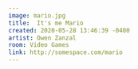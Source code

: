 ```yaml
---
image: mario.jpg
title:  It's me Mario
created: 2020-05-28 13:46:39 -0400
artist: Owen Zanzal
room: Video Games
link: http://somespace.com/mario
---
```



